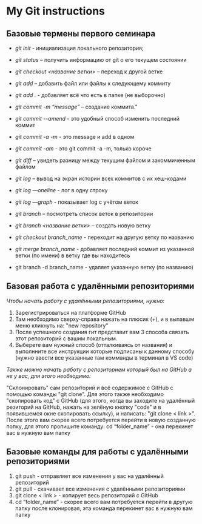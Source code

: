 # My Git instructions

## Базовые термены первого семинара

* *git init* - инициализация локального репозитория;

* *git status* – получить информацию от git о его текущем состоянии

* *git checkout <название ветки>* – переход к другой ветке

* *git add* – добавить файл или файлы к следующему коммиту

* *git add .* - добавляет всё что есть в папке (не выборочно)

* *git commit -m “message”* – создание коммита."

* *git commit --amend* - это удобный способ изменить последний коммит

* *git commit -a -m*  - это message и add в одном

* *git commit -am* - это git commit -a -m, только короче

* *git diff* – увидеть разницу между текущим файлом и закоммиченным файлом

* *git log* – вывод на экран истории всех коммитов с их хеш-кодами

* *git log —oneline* - лог в одну строку

* *git log —graph* - показывает log с учётом веток

* *git branch* – посмотреть список веток в репозитории

* *git branch <название ветки>* – создать новую ветку

* *git checkout branch_name* - переходит на другую ветку по названию

* *git merge branch_name* - добавляет последний коммит из указанной ветки (по имени) в ветку где вы находитесь

* git branch -d branch_name - удаляет указанную ветку (по названию)

## Базовая работа с удалёнными репозиториями

*Чтобы начать работу с удалёнными репозиториями, нужно:*
1. Зарегистрироваться на платформе GitHub
2. Там необходимо сверху-справа нажать на плюсик (+), и в выпавшм меню кликнуть на: "new repository"
3. После успешного создания гит представит вам 3 способа связать этот репозиторий с вашим локальным.
4. Выберете вам нужный способ (отталкиваясь от названия) и выполнните все инструкции которые подписаны к данному способу (нужно ввести все указанные там комманды в терминал в VS code)

*Также можно начать работу с репозиторием который был на GitHub а не у вас, для этого необходимо:*

"Склонировать" сам репозиторий и всё содержимое с GitHub с помощью команды "git clone". Для этого также необходимо "скопировать код" с GitHub (для этого, когда вы заходите на удалённый резиторий на GitHub, нажать на зелёную кнопку "code" и в появившемся окне скопировать ссылку), и написать: "git clone < link >". После этого вам скорее всего потребуется перейти в новую созданную попку, для этого пропишите команду: cd “folder_name”  - она перекинет вас в нужную вам папку

## Базовые команды для работы с удалёнными репозиториями

1. git push - отправляет все изменения у вас на удалённый репозиторий
2. git pull - скачивает все изменения с удалёнными репозиториями
3. git clone < link > - копирует весь репозиторий с GitHub
4. cd “folder_name”  - скорее всего вам потребуется перейти в другую папку после клонировая, эта команда перекинет вас в нужную вам папку

